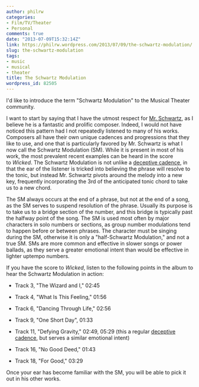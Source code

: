 ```yaml
---
author: philrw
categories:
- Film/TV/Theater
- Personal
comments: true
date: "2013-07-09T15:32:14Z"
link: https://philrw.wordpress.com/2013/07/09/the-schwartz-modulation/
slug: the-schwartz-modulation
tags:
- music
- musical
- theater
title: The Schwartz Modulation
wordpress_id: 82505
---
```


I'd like to introduce the term "Schwartz Modulation" to the Musical Theater community.

I want to start by saying that I have the utmost respect for [Mr. Schwartz](http://www.stephenschwartz.com/), as I believe he is a fantastic and prolific composer. Indeed, I would not have noticed this pattern had I not repeatedly listened to many of his works. Composers all have their own unique cadences and progressions that they like to use, and one that is particularly favored by Mr. Schwartz is what I now call the Schwartz Modulation (SM). <!--more-->While it is present in most of his work, the most prevalent recent examples can be heard in the score to _Wicked_. The Schwartz Modulation is not unlike a [deceptive cadence](http://en.wikipedia.org/wiki/Cadence_(music)#Interrupted_.28or_Deceptive.29_cadence), in that the ear of the listener is tricked into believing the phrase will resolve to the tonic, but instead Mr. Schwartz pivots around the melody into a new key, frequently incorporating the 3rd of the anticipated tonic chord to take us to a new chord.

The SM always occurs at the end of a phrase, but not at the end of a song, as the SM serves to suspend resolution of the phrase. Usually its purpose is to take us to a bridge section of the number, and this bridge is typically past the halfway point of the song. The SM is used most often by major characters in solo numbers or sections, as group number modulations tend to happen before or between phrases. The character must be singing during the SM, otherwise it is only a "half-Schwartz Modulation," and not a true SM. SMs are more common and effective in slower songs or power ballads, as they serve a greater emotional intent than would be effective in lighter uptempo numbers.

If you have the score to _Wicked_, listen to the following points in the album to hear the Schwartz Modulation in action:

* Track 3, "The Wizard and I," 02:45

* Track 4, "What Is This Feeling," 01:56

* Track 6, "Dancing Through Life," 02:56

* Track 9, "One Short Day", 01:33

* Track 11, "Defying Gravity," 02:49, 05:29 (this a regular [deceptive cadence](http://en.wikipedia.org/wiki/Cadence_(music)#Interrupted_.28or_Deceptive.29_cadence), but serves a similar emotional intent)

* Track 16, "No Good Deed," 01:43

* Track 18, "For Good," 03:29

Once your ear has become familiar with the SM, you will be able to pick it out in his other works.